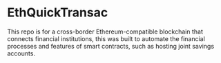 # EthQuickTransac
This repo is for a cross-border Ethereum-compatible blockchain that connects financial institutions, this was built to automate the financial processes and features of smart contracts, such as hosting joint savings accounts.
